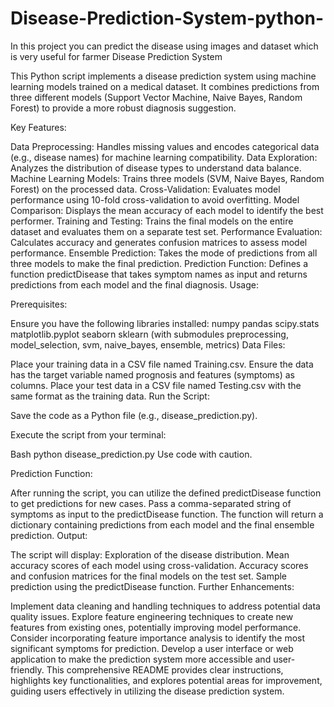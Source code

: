 # Disease-Prediction-System-python-
In this project you can predict the disease using images and dataset which is very useful for farmer 
Disease Prediction System

This Python script implements a disease prediction system using machine learning models trained on a medical dataset. It combines predictions from three different models (Support Vector Machine, Naive Bayes, Random Forest) to provide a more robust diagnosis suggestion.

Key Features:

Data Preprocessing: Handles missing values and encodes categorical data (e.g., disease names) for machine learning compatibility.
Data Exploration: Analyzes the distribution of disease types to understand data balance.
Machine Learning Models: Trains three models (SVM, Naive Bayes, Random Forest) on the processed data.
Cross-Validation: Evaluates model performance using 10-fold cross-validation to avoid overfitting.
Model Comparison: Displays the mean accuracy of each model to identify the best performer.
Training and Testing: Trains the final models on the entire dataset and evaluates them on a separate test set.
Performance Evaluation: Calculates accuracy and generates confusion matrices to assess model performance.
Ensemble Prediction: Takes the mode of predictions from all three models to make the final prediction.
Prediction Function: Defines a function predictDisease that takes symptom names as input and returns predictions from each model and the final diagnosis.
Usage:

Prerequisites:

Ensure you have the following libraries installed:
numpy
pandas
scipy.stats
matplotlib.pyplot
seaborn
sklearn (with submodules preprocessing, model_selection, svm, naive_bayes, ensemble, metrics)
Data Files:

Place your training data in a CSV file named Training.csv.
Ensure the data has the target variable named prognosis and features (symptoms) as columns.
Place your test data in a CSV file named Testing.csv with the same format as the training data.
Run the Script:

Save the code as a Python file (e.g., disease_prediction.py).

Execute the script from your terminal:

Bash
python disease_prediction.py
Use code with caution.

Prediction Function:

After running the script, you can utilize the defined predictDisease function to get predictions for new cases.
Pass a comma-separated string of symptoms as input to the predictDisease function.
The function will return a dictionary containing predictions from each model and the final ensemble prediction.
Output:

The script will display:
Exploration of the disease distribution.
Mean accuracy scores of each model using cross-validation.
Accuracy scores and confusion matrices for the final models on the test set.
Sample prediction using the predictDisease function.
Further Enhancements:

Implement data cleaning and handling techniques to address potential data quality issues.
Explore feature engineering techniques to create new features from existing ones, potentially improving model performance.
Consider incorporating feature importance analysis to identify the most significant symptoms for prediction.
Develop a user interface or web application to make the prediction system more accessible and user-friendly.
This comprehensive README provides clear instructions, highlights key functionalities, and explores potential areas for improvement, guiding users effectively in utilizing the disease prediction system.
